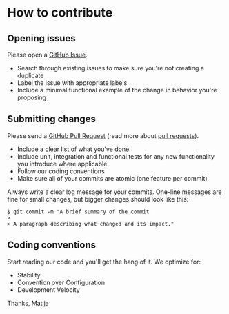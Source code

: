 # How to contribute

## Opening issues

Please open a [GitHub Issue](https://github.com/Respondo/respondo/issues/new).

* Search through existing issues to make sure you're not creating a duplicate
* Label the issue with appropriate labels
* Include a minimal functional example of the change in behavior you're proposing

## Submitting changes

Please send a [GitHub Pull Request](https://github.com/Respondo/respondo/pull/new/master)
(read more about [pull requests](http://help.github.com/pull-requests/)).

* Include a clear list of what you've done
* Include unit, integration and functional tests for any new functionality you
  introduce where applicable
* Follow our coding conventions
* Make sure all of your commits are atomic (one feature per commit)

Always write a clear log message for your commits. One-line messages are fine
for small changes, but bigger changes should look like this:

```
$ git commit -m "A brief summary of the commit
>
> A paragraph describing what changed and its impact."
```

## Coding conventions

Start reading our code and you'll get the hang of it. We optimize for:

* Stability
* Convention over Configuration
* Development Velocity

Thanks,
Matija
